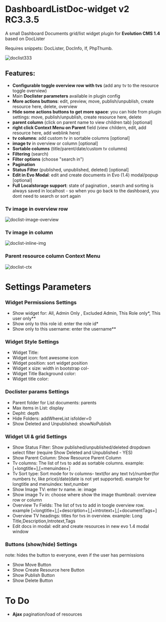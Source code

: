 # DashboardListDoc-widget v2 RC3.3.5

A small Dashboard Documents grid/list widget plugin for **Evolution CMS 1.4** based on DocLister

Requires snippets: DocLister, DocInfo, If, PhpThumb.

![doclist333](https://user-images.githubusercontent.com/7342798/33715917-865d2b64-db54-11e7-9eba-89f12b368be5.png)

## Features:
- **Configurable toggle overview row with tvs** (add any tv to the resource toggle overview)
- Main **Doclister parameters** available in plugin config
- **More actions buttons**: edit, preview, move, publish/unpublish, create resource here, delete, overview 
- **Hide some actions buttons to get more space**: you can hide from plugin settings: move, publish/unpublish, create resource here, delete
- **parent column** (click on parent name to view children tab)  [optional]
- **right click Context Menu on Parent** field (view childern, edit, add resource here, add weblink here)
- **tv columns**: add custom tv in sortable columns  [optional]
- **image tv** in overview or column  [optional]
- **Sortable columns** (title/parent/date/custom tv columns)
- **Filtering** (search)
- **Filter options** (choose "search in")
- **Pagination**
- **Status Filter** (published, unpublished, deleted) [optional]
- **Edit in Evo Modal**: edit and create documents in Evo (1.4) modal/popup [optional]
- **Full Localstorage support**: state of pagination , search and sorting is always saved in localhost - so when you go back to the dashboard, you dont need to search or sort again

### Tv image in overview row

![doclist-image-overview](https://user-images.githubusercontent.com/7342798/33797559-a030c3b8-dd0a-11e7-8478-d91035e31c86.png)

### Tv image in column

![doclist-inline-img](https://user-images.githubusercontent.com/7342798/33797565-a85b0896-dd0a-11e7-8c91-ac1f8d7f02ce.png)

### Parent resource column Context Menu

![doclist-ctx](https://user-images.githubusercontent.com/7342798/33797568-b059e99a-dd0a-11e7-806b-0089f6982d55.png)

# Settings Parameters

### Widget Permissions Settings

* Show widget for: All, Admin Only , Excluded Admin, This Role only*, This user only**
* Show only to this role id: enter the role id*
* Show only to this username: enter the username**

### Widget Style Settings

* Widget Title: 
* Widget icon: font awesome icon
* Widget position: sort widget position
* Widget x size: width in bootstrap col-
* Widget Title Background color:
* Widget title color:

### Doclister params Settings

* Parent folder for List documents: parents
* Max items in List: display
* Depht: depth 
* Hide Folders: addWhereList isfolder=0
* Show Deleted and Unpublished: showNoPublish

### Widget UI & grid Settings

* Show Status Filter: Show published/unpublished/deleted dropdown select filter (require Show Deleted and Unpublished - YES)
* Show Parent Column: Show Resource Parent Column
* Tv columns: The list of tvs to add as sortable columns. example: [+longtitle+],[+menuindex+]
* Tv Sort type: Sort mode for tv columns- text(for any text tv)/number(for numbers tv, like price)/date(date is not yet supported). example for longtitle and menuindex: text,number
* Show Image TV: enter tv name. ie: image
* Show image Tv in: choose where show the image thumbnail: overview row or column
* Overview Tv Fields: The list of tvs to add in toogle overview row. example [+longtitle+],[+description+],[+introtext+],[+documentTags+]
* Overview TV headings: titles for tvs in overview. example: Long Title,Description,Introtext,Tags
* Edit docs in modal: edit and create resources in new evo 1.4 modal window

### Buttons (show/hide) Settings

note: hides the button to everyone, even if the user has permissions
* Show Move Button
* Show Create Resource here Button
* Show Publish Button
* Show Delete Button



# To Do

- **Ajax** pagination/load of resources

